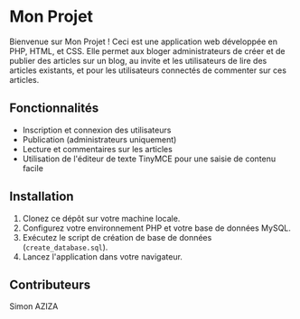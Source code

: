 # Mon Projet

Bienvenue sur Mon Projet ! Ceci est une application web développée en PHP, HTML, et CSS. Elle permet aux bloger administrateurs de créer et de publier des articles sur un blog, au invite et les utilisateurs de lire des articles existants, et pour les utilisateurs connectés de commenter sur ces articles.

## Fonctionnalités

-   Inscription et connexion des utilisateurs
-   Publication (administrateurs uniquement)
-   Lecture et commentaires sur les articles
-   Utilisation de l'éditeur de texte TinyMCE pour une saisie de contenu facile

## Installation

1. Clonez ce dépôt sur votre machine locale.
2. Configurez votre environnement PHP et votre base de données MySQL.
3. Exécutez le script de création de base de données (`create_database.sql`).
4. Lancez l'application dans votre navigateur.

## Contributeurs

Simon AZIZA
